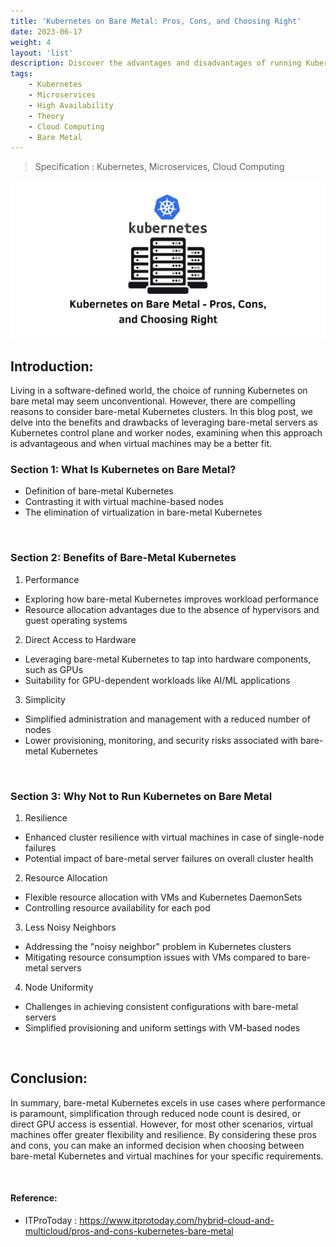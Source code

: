 ```yaml
---
title: 'Kubernetes on Bare Metal: Pros, Cons, and Choosing Right'
date: 2023-06-17
weight: 4
layout: 'list'
description: Discover the advantages and disadvantages of running Kubernetes on bare-metal servers. This comprehensive analysis highlights the benefits of enhanced performance and direct hardware access, while also considering factors like resilience, resource allocation, and node uniformity. Make an informed decision on whether to opt for bare-metal Kubernetes or virtual machines for your specific use cases.
tags:
    - Kubernetes
    - Microservices
    - High Availability
    - Theory
    - Cloud Computing
    - Bare Metal
---
```

> Specification : Kubernetes, Microservices, Cloud Computing

![k8s-theory](./images/bare-metal-k8s.png)

## Introduction:
Living in a software-defined world, the choice of running Kubernetes on bare metal may seem unconventional. However, there are compelling reasons to consider bare-metal Kubernetes clusters. In this blog post, we delve into the benefits and drawbacks of leveraging bare-metal servers as Kubernetes control plane and worker nodes, examining when this approach is advantageous and when virtual machines may be a better fit.

### Section 1: What Is Kubernetes on Bare Metal?
- Definition of bare-metal Kubernetes
- Contrasting it with virtual machine-based nodes
- The elimination of virtualization in bare-metal Kubernetes

&nbsp;

### Section 2: Benefits of Bare-Metal Kubernetes
1. Performance
- Exploring how bare-metal Kubernetes improves workload performance
- Resource allocation advantages due to the absence of hypervisors and guest operating systems

2. Direct Access to Hardware
- Leveraging bare-metal Kubernetes to tap into hardware components, such as GPUs
- Suitability for GPU-dependent workloads like AI/ML applications

3. Simplicity
- Simplified administration and management with a reduced number of nodes
- Lower provisioning, monitoring, and security risks associated with bare-metal Kubernetes

&nbsp;

### Section 3: Why Not to Run Kubernetes on Bare Metal
1. Resilience
- Enhanced cluster resilience with virtual machines in case of single-node failures
- Potential impact of bare-metal server failures on overall cluster health

2. Resource Allocation
- Flexible resource allocation with VMs and Kubernetes DaemonSets
- Controlling resource availability for each pod

3. Less Noisy Neighbors
- Addressing the "noisy neighbor" problem in Kubernetes clusters
- Mitigating resource consumption issues with VMs compared to bare-metal servers

4. Node Uniformity
- Challenges in achieving consistent configurations with bare-metal servers
- Simplified provisioning and uniform settings with VM-based nodes


&nbsp;

## Conclusion:
In summary, bare-metal Kubernetes excels in use cases where performance is paramount, simplification through reduced node count is desired, or direct GPU access is essential. However, for most other scenarios, virtual machines offer greater flexibility and resilience. By considering these pros and cons, you can make an informed decision when choosing between bare-metal Kubernetes and virtual machines for your specific requirements.

&nbsp;
#### Reference:
- ITProToday : https://www.itprotoday.com/hybrid-cloud-and-multicloud/pros-and-cons-kubernetes-bare-metal
